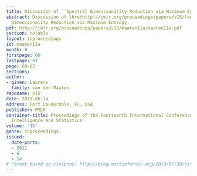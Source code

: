 ```yaml
---
title: Discussion of ``Spectral Dimensionality Reduction via Maximum Entropy''
abstract: Discussion of \hrefhttp://jmlr.org/proceedings/papers/v15/lawrence11a.htmlSpectral
  Dimensionality Reduction via Maximum Entropy.
pdf: http://jmlr.org/proceedings/papers/v15/maaten11a/maaten11a.pdf
section: notable
layout: inproceedings
id: maaten11a
month: 0
firstpage: 60
lastpage: 62
page: 60-62
sections: 
author:
- given: Laurens
  family: van der Maaten
reponame: v15
date: 2011-06-14
address: Fort Lauderdale, FL, USA
publisher: PMLR
container-title: Proceedings of the Fourteenth International Conference on Artificial
  Intelligence and Statistics
volume: '15'
genre: inproceedings
issued:
  date-parts:
  - 2011
  - 6
  - 14
# Format based on citeproc: http://blog.martinfenner.org/2013/07/30/citeproc-yaml-for-bibliographies/
---
```

